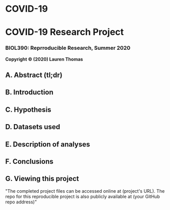 # COVID-19
# COVID-19 Research Project
### BIOL390: Reprroducible Research, Summer 2020
**Copyright © (2020) Lauren Thomas**

## A. Abstract (tl;dr)
## B. Introduction 
## C. Hypothesis
## D. Datasets used
## E. Description of analyses
## F. Conclusions
## G. Viewing this project
"The completed project files can be accessed online at (project's URL). The repo for this reproducible project is also publicly available at (your GitHub repo address)"
